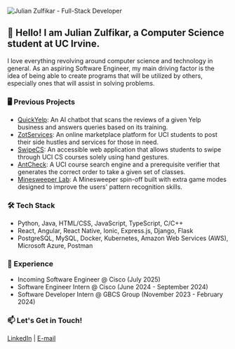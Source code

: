 ![Julian Zulfikar - Full-Stack Developer](https://github.com/julian-z/julian-z/blob/main/github_new.gif)

## 👋 Hello! I am Julian Zulfikar, a Computer Science student at UC Irvine.

I love everything revolving around computer science and technology in general. As an aspiring Software Engineer, my main driving factor is the idea of being able to create programs that will be utilized by others, especially ones that will assist in solving problems.

### 🖥 Previous Projects
- [QuickYelp](https://github.com/julian-z/QuickYelp): An AI chatbot that scans the reviews of a given Yelp business and answers queries based on its training.
- [ZotServices](https://github.com/julian-z/ZotServices): An online marketplace platform for UCI students to post their side hustles and services for those in need.
- [SwipeCS](https://www.youtube.com/watch?v=16wEb-0WYdI): An accessible web application that allows students to swipe through UCI CS courses solely using hand gestures.
- [AntCheck](https://github.com/julian-z/AntCheck): A UCI course search engine and a prerequisite verifier that generates the correct order to take a given set of classes.
- [Minesweeper Lab](https://github.com/julian-z/Minesweeper-Lab): A Minesweeper spin-off built with extra game modes designed to improve the users' pattern recognition skills.

### 🛠️ Tech Stack
- Python, Java, HTML/CSS, JavaScript, TypeScript, C/C++
- React, Angular, React Native, Ionic, Express.js, Django, Flask
- PostgreSQL, MySQL, Docker, Kubernetes, Amazon Web Services (AWS), Microsoft Azure, Postman

### 💼 Experience
- Incoming Software Engineer @ Cisco (July 2025)
- Software Engineer Intern @ Cisco (June 2024 - September 2024)
- Software Developer Intern @ GBCS Group (November 2023 - February 2024)

### 📫 Let's Get in Touch!
[LinkedIn](https://www.linkedin.com/in/julian-z/) | [E-mail](mailto:jzulfika@ics.uci.edu)

<!--
**julian-z/julian-z** is a ✨ _special_ ✨ repository because its `README.md` (this file) appears on your GitHub profile.

Here are some ideas to get you started:

- 🔭 I’m currently working on ...
- 🌱 I’m currently learning ...
- 👯 I’m looking to collaborate on ...
- 🤔 I’m looking for help with ...
- 💬 Ask me about ...
- 📫 How to reach me: ...
- 😄 Pronouns: ...
- ⚡ Fun fact: ...
-->
